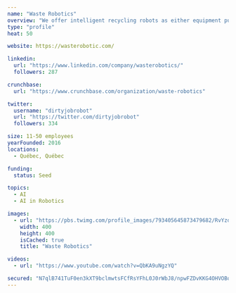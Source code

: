 ```yaml
---
name: "Waste Robotics"
overview: "We offer intelligent recycling robots as either equipment purchase or as Robot as a Service (RaaS)."
type: "profile"
heat: 50

website: https://wasterobotic.com/

linkedin:
  url: "https://www.linkedin.com/company/wasterobotics/"
  followers: 287

crunchbase:
  url: "https://www.crunchbase.com/organization/waste-robotics"

twitter:
  username: "dirtyjobrobot"
  url: "https://twitter.com/dirtyjobrobot"
  followers: 334

size: 11-50 employees
yearFounded: 2016
locations:
  - Québec, Québec

funding:
  status: Seed

topics:
  - AI
  - AI in Robotics

images:
  - url: "https://pbs.twimg.com/profile_images/793405645873479682/RvYzd1Xi_400x400.jpg"
    width: 400
    height: 400
    isCached: true
    title: "Waste Robotics"

videos:
  - url: "https://www.youtube.com/watch?v=QbKA9uNgzYQ"

secured: "N7qlB741TuF0en3kXT9bclmwtsFCfRsYFhL0J0rWbJ8/npwFZDvKKG4OHVOBqYSAJJadGIi3u+rA9s0KTBBRqb0v0PxJ0ZCi6L3qBw/gm9xh7XEblS4puhLsXDBsOyuZCMEwj5Pq1lwZHW8jdmfxKNxs2TVEAveaG0OqrvnLu50tHaPQ+EUdY/HmkzDKsbaYN0DZTG4zEhtHLV/GGaGpYCmMro24Tdg0RDLvskaoKOYAM/a553RHcaa5WAs/LTC1mS+qv7el3C+0TR/7p/5ca76Knur0NLV/Agst3r2tTdqgsKuQtRAViGfSsPRuZ+oNoIL3Ref/Y6OkXNgL3Q073UIk+Ea5TpIRUipEXObwA6+pwIS0iOQYqVE1AdD+syXi22QEcnziXqy5Stl78xJq4g==;uFd4Srf2LJkYecvzWkKOYg=="
---
```


